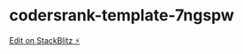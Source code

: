 # codersrank-template-7ngspw

[Edit on StackBlitz ⚡️](https://stackblitz.com/edit/codersrank-template-7ngspw)